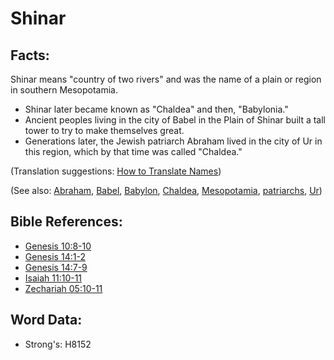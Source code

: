 # Shinar #

## Facts: ##

Shinar means "country of two rivers" and was the name of a plain or region in southern Mesopotamia.

* Shinar later became known as "Chaldea" and then, "Babylonia."
* Ancient peoples living in the city of Babel in the Plain of Shinar built a tall tower to try to make themselves great.
* Generations later, the Jewish patriarch Abraham lived in the city of Ur in this region, which by that time was called "Chaldea."

(Translation suggestions: [How to Translate Names](rc://en/ta/man/translate/translate-names))

(See also: [Abraham](../names/abraham.md), [Babel](../names/babel.md), [Babylon](../names/babylon.md), [Chaldea](../names/chaldeans.md), [Mesopotamia](../names/mesopotamia.md), [patriarchs](../other/patriarchs.md), [Ur](../names/ur.md))

## Bible References: ##

* [Genesis 10:8-10](rc://en/tn/help/gen/10/08)
* [Genesis 14:1-2](rc://en/tn/help/gen/14/01)
* [Genesis 14:7-9](rc://en/tn/help/gen/14/07)
* [Isaiah 11:10-11](rc://en/tn/help/isa/11/10)
* [Zechariah 05:10-11](rc://en/tn/help/zec/05/10)

## Word Data: ##

* Strong's: H8152
